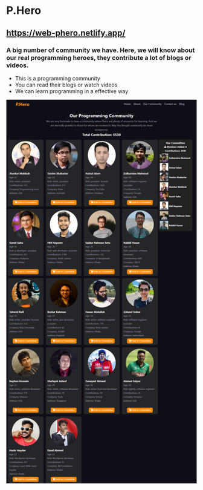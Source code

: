 # P.Hero

## https://web-phero.netlify.app/

### A big number of community we have. Here, we will know about our real programming heroes, they contribute a lot of blogs or videos.

* This is a programming community
* You can read their blogs or watch videos
* We can learn programming in a effective way

![programming heros](p-Hero.png)